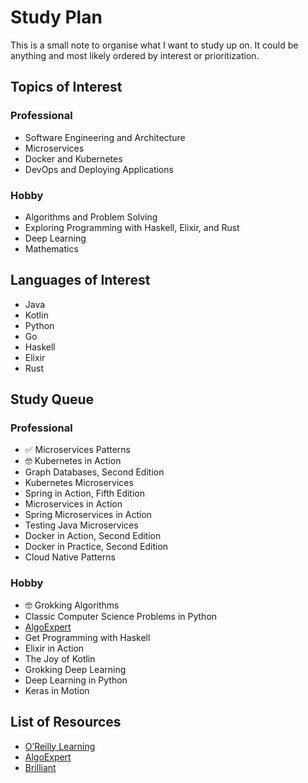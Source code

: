 # Study Plan

This is a small note to organise what I want to study up on. It could be anything and most likely ordered by interest or prioritization.

## Topics of Interest

### Professional

* Software Engineering and Architecture
* Microservices
* Docker and Kubernetes
* DevOps and Deploying Applications

### Hobby

* Algorithms and Problem Solving
* Exploring Programming with Haskell, Elixir, and Rust
* Deep Learning
* Mathematics

## Languages of Interest

* Java
* Kotlin
* Python
* Go
* Haskell
* Elixir
* Rust

## Study Queue

### Professional

* ✅ Microservices Patterns
* 🤓 Kubernetes in Action
* Graph Databases, Second Edition
* Kubernetes Microservices
* Spring in Action, Fifth Edition
* Microservices in Action
* Spring Microservices in Action
* Testing Java Microservices
* Docker in Action, Second Edition
* Docker in Practice, Second Edition
* Cloud Native Patterns

### Hobby

* 🤓 Grokking Algorithms
* Classic Computer Science Problems in Python
* [AlgoExpert](https://www.algoexpert.io)
* Get Programming with Haskell
* Elixir in Action
* The Joy of Kotlin
* Grokking Deep Learning
* Deep Learning in Python
* Keras in Motion

## List of Resources

* [O’Reilly Learning](https://learning.oreilly.com/)
* [AlgoExpert](https://www.algoexpert.io)
* [Brilliant](https://brilliant.org/)
